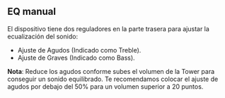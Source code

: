 ## EQ manual

El dispositivo tiene dos reguladores en la parte trasera para ajustar la ecualización del sonido:

* Ajuste de Agudos (Indicado como Treble).
* Ajuste de Graves (Indicado como Bass).

**Nota**: Reduce los agudos conforme subes el volumen de la Tower para conseguir un sonido equilibrado. Te recomendamos colocar el ajuste de agudos por debajo del 50% para un volumen superior a 20 puntos. 
